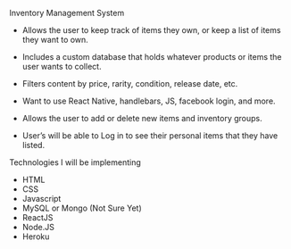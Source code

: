 Inventory Management System 
* Allows the user to keep track of items they own, or keep a list of items they want to own. 

* Includes a custom database that holds whatever products or items the user wants to collect.

* Filters content by price, rarity, condition, release date, etc.

* Want to use React Native, handlebars, JS, facebook login, and more.

* Allows the user to add or delete new items and inventory groups. 
* User’s will be able to Log in to see their personal items that they have listed. 


Technologies I will be implementing
* HTML
* CSS
* Javascript
* MySQL or Mongo (Not Sure Yet)
* ReactJS
* Node.JS
* Heroku